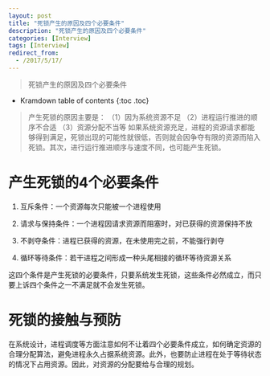 ```yaml
---
layout: post
title: "死锁产生的原因及四个必要条件"
description: "死锁产生的原因及四个必要条件"
categories: [Interview]
tags: [Interview]
redirect_from:
  - /2017/5/17/
---
```


> 死锁产生的原因及四个必要条件

* Kramdown table of contents
{:toc .toc}

> 产生死锁的原因主要是：
 （1）因为系统资源不足
 （2）进程运行推进的顺序不合适
 （3）资源分配不当等
  如果系统资源充足，进程的资源请求都能够得到满足，死锁出现的可能性就很低，否则就会因争夺有限的资源而陷入死锁。其次，进行运行推进顺序与速度不同，也可能产生死锁。

# 产生死锁的4个必要条件
  
  1. 互斥条件：一个资源每次只能被一个进程使用
  
  2. 请求与保持条件：一个进程因请求资源而阻塞时，对已获得的资源保持不放
  
  3. 不剥夺条件：进程已获得的资源，在未使用完之前，不能强行剥夺
  
  4. 循环等待条件：若干进程之间形成一种头尾相接的循环等待资源关系
  
  这四个条件是产生死锁的必要条件，只要系统发生死锁，这些条件必然成立，而只要上诉四个条件之一不满足就不会发生死锁。
  
# 死锁的接触与预防
  
  在系统设计，进程调度等方面注意如何不让着四个必要条件成立，如何确定资源的合理分配算法，避免进程永久占据系统资源。此外，也要防止进程在处于等待状态的情况下占用资源。因此，对资源的分配要给与合理的规划。
  
 

